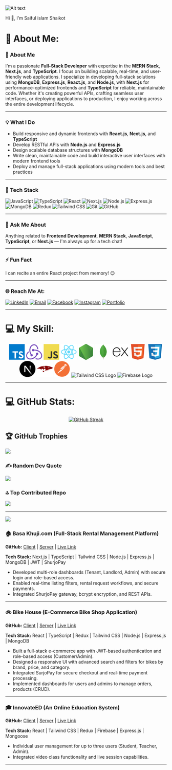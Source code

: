 <img src="https://res.cloudinary.com/dy0b6hvog/image/upload/v1746186036/git-banner_byribf.jpg" alt="Alt text">

Hi 👋, I'm Saiful islam Shaikot
# 💫 About Me:
### 👋 About Me

I'm a passionate **Full-Stack Developer** with expertise in the **MERN Stack**, **Next.js**, and **TypeScript**. I focus on building scalable, real-time, and user-friendly web applications. I specialize in developing full-stack solutions using **MongoDB**, **Express.js**, **React.js**, and **Node.js**, with **Next.js** for performance-optimized frontends and **TypeScript** for reliable, maintainable code. Whether it's creating powerful APIs, crafting seamless user interfaces, or deploying applications to production, I enjoy working across the entire development lifecycle.

---

### 💡 What I Do
- Build responsive and dynamic frontends with **React.js**, **Next.js**, and **TypeScript**
- Develop RESTful APIs with **Node.js** and **Express.js**
- Design scalable database structures with **MongoDB**
- Write clean, maintainable code and build interactive user interfaces with modern frontend tools
- Deploy and manage full-stack applications using modern tools and best practices


---

### 🚀 Tech Stack

![JavaScript](https://img.shields.io/badge/-JavaScript-F7DF1E?style=flat&logo=javascript&logoColor=black)
![TypeScript](https://img.shields.io/badge/-TypeScript-3178C6?style=flat&logo=typescript&logoColor=white)
![React](https://img.shields.io/badge/-React-61DAFB?style=flat&logo=react&logoColor=black)
![Next.js](https://img.shields.io/badge/-Next.js-000000?style=flat&logo=nextdotjs)
![Node.js](https://img.shields.io/badge/-Node.js-339933?style=flat&logo=node.js&logoColor=white)
![Express.js](https://img.shields.io/badge/-Express.js-000000?style=flat&logo=express&logoColor=white)
![MongoDB](https://img.shields.io/badge/-MongoDB-47A248?style=flat&logo=mongodb&logoColor=white)
![Redux](https://img.shields.io/badge/-Redux-764ABC?style=flat&logo=redux&logoColor=white)
![Tailwind CSS](https://img.shields.io/badge/-Tailwind%20CSS-38B2AC?style=flat&logo=tailwind-css&logoColor=white)
![Git](https://img.shields.io/badge/-Git-F05032?style=flat&logo=git&logoColor=white)
![GitHub](https://img.shields.io/badge/-GitHub-181717?style=flat&logo=github&logoColor=white)


---

### 💬 Ask Me About  
Anything related to **Frontend Development**, **MERN Stack**, **JavaScript**, **TypeScript**, or **Next.js** — I'm always up for a tech chat!

---

### ⚡ Fun Fact  
I can recite an entire React project from memory! 😉

---


### 🌐 Reach Me At:
[![LinkedIn](https://img.shields.io/badge/LinkedIn-%230077B5.svg?logo=linkedin&logoColor=white)](https://www.linkedin.com/in/saiful-islam-shaikot-8839ba181/) 
[![Email](https://img.shields.io/badge/Email-%23D14836.svg?logo=gmail&logoColor=white)](mailto:saifulislamshaikat007@gmail.com) 
[![Facebook](https://img.shields.io/badge/Facebook-%231877F2.svg?logo=Facebook&logoColor=white)](https://www.facebook.com/profile.php?id=100015322578979) 
[![Instagram](https://img.shields.io/badge/Instagram-%23E4405F.svg?logo=Instagram&logoColor=white)](https://instagram.com/shaikot_mr9?igshid=OGQ5ZDc2ODk2ZA==) 
[![Portfolio](https://img.shields.io/badge/Portfolio-%23000000.svg?logo=Netlify&logoColor=white)](https://saiful-islam-shaikot-protfolio.netlify.app/)

---
# 💻 My Skill:
<p align="center">
    <img src="https://raw.githubusercontent.com/devicons/devicon/master/icons/typescript/typescript-original.svg" alt="TypeScript Logo" width="50" height="50">
    <img src="https://raw.githubusercontent.com/devicons/devicon/master/icons/redux/redux-original.svg" alt="Redux Logo" width="50" height="50">
    <img src="https://raw.githubusercontent.com/devicons/devicon/master/icons/javascript/javascript-original.svg" alt="JavaScript Logo" width="50" height="50">
    <img src="https://raw.githubusercontent.com/devicons/devicon/master/icons/react/react-original.svg" alt="React Logo" width="50" height="50">
    <img src="https://raw.githubusercontent.com/devicons/devicon/master/icons/nodejs/nodejs-original.svg" alt="Node.js Logo" width="50" height="50">
    <img src="https://raw.githubusercontent.com/devicons/devicon/master/icons/mongodb/mongodb-original.svg" alt="MongoDB Logo" width="50" height="50">
    <img src="https://raw.githubusercontent.com/devicons/devicon/master/icons/express/express-original.svg" alt="Express.js Logo" width="50" height="50">
    <img src="https://raw.githubusercontent.com/devicons/devicon/master/icons/html5/html5-original.svg" alt="HTML Logo" width="50" height="50">
    <img src="https://raw.githubusercontent.com/devicons/devicon/master/icons/css3/css3-original.svg" alt="CSS Logo" width="50" height="50">
    <img src="https://raw.githubusercontent.com/devicons/devicon/master/icons/nextjs/nextjs-original.svg" alt="Next.js Logo" width="50" height="50">
    <img src="https://raw.githubusercontent.com/devicons/devicon/master/icons/mongoose/mongoose-original.svg" alt="Mongoose Logo" width="50" height="50">
    <img src="https://raw.githubusercontent.com/devicons/devicon/master/icons/postman/postman-original.svg" alt="Postman Logo" width="50" height="50">
   <!-- Tailwind CSS Logo (New Source) -->
    <img src="https://raw.githubusercontent.com/tailwindlabs/tailwindcss/master/logo.svg" alt="Tailwind CSS Logo" width="50" height="50">
    <!-- Firebase Logo (New Source) -->
    <img src="https://raw.githubusercontent.com/firebase/firebase-android-sdk/master/docs/images/firebase_logo.png" alt="Firebase Logo" width="50" height="50">
</p>

---

# 💻 GitHub Stats:
<div align="center">
  <a href="https://git.io/streak-stats">
    <img src="https://github-readme-streak-stats.herokuapp.com?user=shaikot07&theme=dark" alt="GitHub Streak" width="800" />
  </a>
</div>

## 🏆 GitHub Trophies
![](https://github-profile-trophy.vercel.app/?username=shaikot07&theme=radical&no-frame=false&no-bg=true&margin-w=4) 


### ✍️ Random Dev Quote
![](https://quotes-github-readme.vercel.app/api?type=horizontal&theme=radical)

### 🔝 Top Contributed Repo
![](https://github-contributor-stats.vercel.app/api?username=shaikot07&limit=5&theme=dark&combine_all_yearly_contributions=true)



---
[![](https://visitcount.itsvg.in/api?id=shaikot07&icon=0&color=0)](https://visitcount.itsvg.in)


### 🏠 **Basa Khuji.com** (Full-Stack Rental Management Platform)
**GitHub:** [Client](https://github.com/shaikot07/BasaKhuji-next-client) | [Server](https://github.com/shaikot07/Basakhuji-server) | [Live Link](https://basa-khuji-next-client.vercel.app/)

**Tech Stack:** Next.js | TypeScript | Tailwind CSS | Node.js | Express.js | MongoDB | JWT | ShurjoPay

- Developed multi-role dashboards (Tenant, Landlord, Admin) with secure login and role-based access.
- Enabled real-time listing filters, rental request workflows, and secure payments.
- Integrated ShurjoPay gateway, bcrypt encryption, and REST APIs.

---

### 🚲 **Bike House** (E-Commerce Bike Shop Application)
**GitHub:** [Client](https://github.com/shaikot07/bike-house-client) | [Server](https://github.com/shaikot07/l-2-assignment-2-bike-store-server) | [Live Link](https://bike-house-l2-as4.netlify.app/)

**Tech Stack:** React | TypeScript | Redux | Tailwind CSS | Node.js | Express.js | MongoDB

- Built a full-stack e-commerce app with JWT-based authentication and role-based access (Customer/Admin).
- Designed a responsive UI with advanced search and filters for bikes by brand, price, and category.
- Integrated SurjoPay for secure checkout and real-time payment processing.
- Implemented dashboards for users and admins to manage orders, products (CRUD).

---

### 🎓 **InnovateED** (An Online Education System)
**GitHub:** [Client](https://github.com/ruksana03/EdTech-client) | [Server](https://github.com/ruksana03/EdTech-Server) | [Live Link](https://innavated.web.app/)

**Tech Stack:** React | Tailwind CSS | Redux | Firebase | Express.js | Mongoose

- Individual user management for up to three users (Student, Teacher, Admin).
- Integrated video class functionality and live session capabilities.

---
<!-- Proudly created with GPRM ( https://gprm.itsvg.in ) -->
